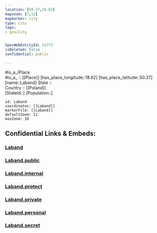 ```yaml
---
location: [50.37,18.62] 
mapzoom: [7,12] 
mapmarker: city 
type: City
tags:
- geo/City


SpocWebEntityId: 31773
isDeleted: false
confidential: public

---
```

#is_a_/Place  
#is_a_ :: [[Place]] 
[has_place_longitude::18.62] 
[has_place_latitude::50.37] 
[name::Laband] 
State ::  
Country :: [[Poland]]  
[StateId::] 
[Population::] 



```leaflet
id: Laband
coordinates: [[Laband]] 
markerFile: [[Laband]] 
defaultZoom: 11 
maxZoom: 18
```


## Confidential Links & Embeds: 

### [Laband](/_Standards/Earth/Continent/Europe/Europe~East/Poland/Provinces~Poland/Silesian/City/Laband.md) 

### [Laband.public](/_public/Earth/Continent/Europe/Europe~East/Poland/Provinces~Poland/Silesian/City/Laband.public.md) 

### [Laband.internal](/_internal/Earth/Continent/Europe/Europe~East/Poland/Provinces~Poland/Silesian/City/Laband.internal.md) 

### [Laband.protect](/_protect/Earth/Continent/Europe/Europe~East/Poland/Provinces~Poland/Silesian/City/Laband.protect.md) 

### [Laband.private](/_private/Earth/Continent/Europe/Europe~East/Poland/Provinces~Poland/Silesian/City/Laband.private.md) 

### [Laband.personal](/_personal/Earth/Continent/Europe/Europe~East/Poland/Provinces~Poland/Silesian/City/Laband.personal.md) 

### [Laband.secret](/_secret/Earth/Continent/Europe/Europe~East/Poland/Provinces~Poland/Silesian/City/Laband.secret.md)

